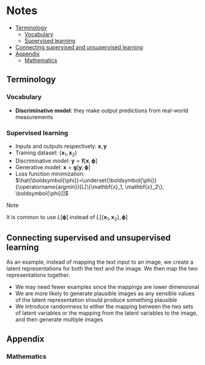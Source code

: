 # Notes

<!-- mtoc-start -->

* [Terminology](#terminology)
  * [Vocabulary](#vocabulary)
  * [Supervised learning](#supervised-learning)
* [Connecting supervised and unsupervised learning](#connecting-supervised-and-unsupervised-learning)
* [Appendix](#appendix)
  * [Mathematics](#mathematics)

<!-- mtoc-end -->

## Terminology

### Vocabulary

- **Discriminative model**: they make output predictions from real-world
  measurements

### Supervised learning

- Inputs and outputs respectively: $\mathbf{x}, \mathbf{y}$
- Training dataset: $\{\mathbf{x}_1, \mathbf{x}_2\}$
- Discriminative model: $\mathbf{y}=\mathbf{f}[\mathbf{x}, \boldsymbol{\phi}]$
- Generative model: $\mathbf{x}=\mathbf{g}[\mathbf{y}, \boldsymbol{\phi}]$
- Loss function minimization:
  $\hat{\boldsymbol{\phi}}=\underset{\boldsymbol{\phi}}{\operatorname{argmin}}[L[\{\mathbf{x}_1, \mathbf{x}_2\}, \boldsymbol{\phi}]]$

> [!NOTE]
> It is common to use $L[\boldsymbol{\phi}]$ instead of
> $L[\{\mathbf{x}_1, \mathbf{x}_2\}, \boldsymbol{\phi}]$

## Connecting supervised and unsupervised learning

As an example, instead of mapping the text input to an image, we create a latent
representations for both the text and the image. We then map the two
representations together.

- We may need fewer examples since the mappings are lower dimensional
- We are more likely to generate plausible images as any sensible values of the
  latent representation should produce something plausible
- We introduce randomness to either the mapping between the two sets of latent
  variables or the mapping from the latent variables to the image, and then
  generate multiple images

## Appendix

### Mathematics
